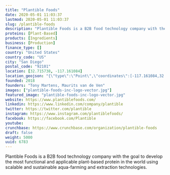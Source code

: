 ```yaml
---
title: "Plantible Foods"
date: 2020-05-01 11:03:37
lastmod: 2020-05-01 11:03:37
slug: /plantible-foods
description: "Plantible Foods is a B2B food technology company with the goal to develop the most functional and applicable plant-based protein in the world using scalable and sustainable aqua-farming and extraction technologies."
proteins: [Plant-Based]
products: [Ingredients]
business: [Production]
finance_type: []
country: "United States"
country_code: "US"
city: "San Diego"
postal_code: "92101"
location: [32.715738, -117.161084]
location_geojson: "{\"type\":\"Point\",\"coordinates\":[-117.161084,32.715738]}"
founded: 2018
founders: "Tony Martens, Maurits van de Ven"
images: ["plantible-foods-inc-logo-vector.jpg"]
featured_image: "plantible-foods-inc-logo-vector.jpg"
website: https://www.plantiblefoods.com/
linkedin: https://www.linkedin.com/company/plantible
twitter: https://twitter.com/plantible
instagram: https://www.instagram.com/plantiblefoods/
facebook: https://facebook.com/Plantible
youtube: 
crunchbase: https://www.crunchbase.com/organization/plantible-foods
draft: false
weight: 5000
uuid: 6783
---
```

Plantible Foods is a B2B food technology company with the goal to develop the most functional and applicable plant-based protein in the world using scalable and sustainable aqua-farming and extraction technologies.
